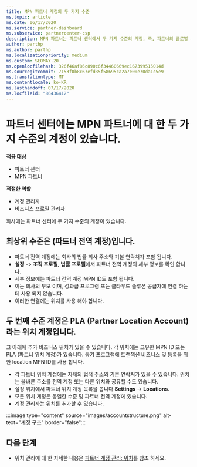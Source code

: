 ```yaml
---
title: MPN 파트너 계정의 두 가지 수준
ms.topic: article
ms.date: 06/17/2020
ms.service: partner-dashboard
ms.subservice: partnercenter-csp
description: MPN 파트너는 파트너 센터에서 두 가지 수준의 계정, 즉, 파트너의 글로벌 계정 (표준) 및 PLA (파트너 위치 계정)에 대해 알아볼 수 있습니다.
author: parthp
ms.author: parthp
ms.localizationpriority: medium
ms.custom: SEOMAY.20
ms.openlocfilehash: 326f46af86c890c6f34460669ec167399515014d
ms.sourcegitcommit: 7153f0b8c67efd35f58695ca2a7e00e70da1c5e9
ms.translationtype: MT
ms.contentlocale: ko-KR
ms.lasthandoff: 07/17/2020
ms.locfileid: "86436412"
---
```

# <a name="partner-center-has-two-levels-of-accounts-for-mpn-partners"></a>파트너 센터에는 MPN 파트너에 대 한 두 가지 수준의 계정이 있습니다.

**적용 대상**

- 파트너 센터
- MPN 파트너

**적절한 역할**

- 계정 관리자
- 비즈니스 프로필 관리자


회사에는 파트너 센터에 두 가지 수준의 계정이 있습니다.

## <a name="the-top-level-is-the-partner-global-account-pga"></a>최상위 수준은 (파트너 전역 계정)입니다.

- 파트너 전역 계정에는 회사의 법률 회사 주소와 기본 연락처가 포함 됩니다. 
- **설정**  ->  **조직 프로필**, **법률 프로필**에서 파트너 전역 계정의 세부 정보를 확인 합니다.
- 세부 정보에는 파트너 전역 계정 MPN ID도 포함 됩니다. 
- 이는 회사의 부모 이며, 성과급 프로그램 또는 클라우드 솔루션 공급자에 연결 하는 데 사용 되지 않습니다. 
- 이러한 연결에는 위치를 사용 해야 합니다.

## <a name="the-second-level-account-is-the-location-account-called-partner-location-account-pla"></a>두 번째 수준 계정은 PLA (Partner Location Account) 라는 위치 계정입니다.

그 아래에 추가 비즈니스 위치가 있을 수 있습니다. 각 위치에는 고유한 MPN ID 또는 PLA (파트너 위치 계정)가 있습니다. 동기 프로그램에 트랜잭션 비즈니스 및 등록을 위한 location MPN ID를 사용 합니다.

- 각 파트너 위치 계정에는 자체의 법적 주소와 기본 연락처가 있을 수 있습니다. 위치는 올바른 주소를 전역 계정 또는 다른 위치와 공유할 수도 있습니다.
- 설정 위치에서 파트너 위치 계정 목록을 봅니다 **Settings**  ->  **Locations**.
- 모든 위치 계정은 동일한 수준 및 파트너 전역 계정에 있습니다.
- 계정 관리자는 위치를 추가할 수 있습니다.

:::image type="content" source="images/accountstructure.png" alt-text="계정 구조" border="false":::

## <a name="next-steps"></a>다음 단계

- 위치 관리에 대 한 자세한 내용은 [파트너 계정 관리: 위치](manage-locations.md)를 참조 하세요.
